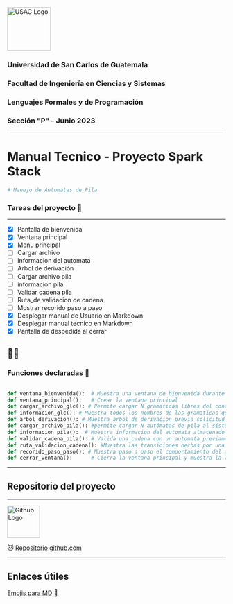 <img src="https://media.ingenieria.usac.edu.gt/images/joomla_template/logo_institucional.png" alt="USAC Logo" width="" height="100">

### Universidad de San Carlos de Guatemala
### Facultad de Ingeniería en Ciencias y Sistemas
### Lenguajes Formales y de Programación
### Sección "P" - Junio 2023

---
# Manual Tecnico - Proyecto Spark Stack
```python
# Manejo de Automatas de Pila 
```


### Tareas del proyecto 🦾
---

* [x] Pantalla de bienvenida
* [x] Ventana principal
* [x] Menu principal
* [ ] Cargar archivo 
* [ ] informacion del automata
* [ ] Arbol de derivación
* [ ] Cargar archivo pila
* [ ] informacion pila 
* [ ] Validar cadena pila
* [ ] Ruta_de validacion de cadena
* [ ] Mostrar recorido paso a paso
* [x] Desplegar manual de Usuario en Markdown
* [x] Desplegar manual tecnico en Markdown
* [x] Pantalla de despedida al cerrar

😮‍💨
---

### Funciones declaradas 👾 


```python

def ventana_bienvenida():  # Muestra una ventana de bienvenida durante 5 segundos
def ventana_principal():   # Crear la ventana principal
def cargar_archivo_glc(): # Permite cargar N gramaticas libres del contexto
def informacion_glc(): # Muestra todos los nombres de las gramaticas que se encuentran cargados en el sistema
def arbol_derivacion(): # Muestra arbol de derivacion previa solicitud del nombre de la gramatica 
def cargar_archivo_pila(): #permite cargar N autómatas de pila al sistema
def informacion_pila():  # Muestra informacion del automata almacenado previamente
def validar_cadena_pila(): # Valida una cadena con un automata previamente cargado por el usuario
def ruta_validacion_cadena(): #Muestra las transiciones hechas por una cadena ingresada por el usuario, a un automata previamente cargado
def recorido_paso_paso(): # Muestra paso a paso el comportamiento del automata al validar una cadena ingresada por el usuario, a un automata previamente cargado
def cerrar_ventana():      # Cierra la ventana principal y muestra la ventana de despedida durante 5 segundos

```
---
## Repositorio del proyecto 
---
<img src="https://cdn4.iconfinder.com/data/icons/iconsimple-logotypes/512/github-512.png" alt="Github Logo" width="75" height="75">


🐱
[Repositorio github.com](https://github.com/IngUsac/LFP_P2_9516098 "Repositorio del Proyecto 2 - LFP") 


---

## Enlaces útiles

[Emojis para MD](https://www.webfx.com/tools/emoji-cheat-sheet/)
🤖
